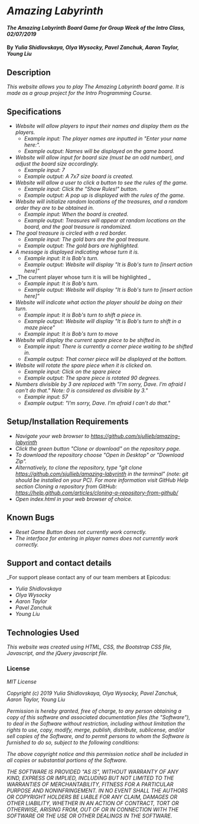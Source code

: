 # _Amazing Labyrinth_

#### _The Amazing Labyrinth Board Game for Group Week of the Intro Class, 02/07/2019_

#### By _**Yulia Shidlovskaya, Olya Wysocky, Pavel Zanchuk, Aaron Taylor, Young Liu**_

## Description

_This website allows you to play The Amazing Labyrinth board game. It is made as a group project
for the Intro Programming Course._

## Specifications

* _Website will allow players to input their names and display them as the players._
  * _Example input: The player names are inputted in "Enter your name here:"._
  * _Example output: Names will be displayed on the game board._
* _Website will allow input for board size (must be an odd number), and adjust the board size accordingly._
  * _Example input: 7_
  * _Example output: A 7x7 size board is created._
* _Website will allow a user to click a button to see the rules of the game._
  * _Example input: Click the "Show Rules!" button._
  * _Example output: A pop up is displayed with the rules of the game._
* _Website will initialize random locations of the treasures, and a random order they are to be obtained in._
  * _Example input: When the board is created._
  * _Example output: Treasures will appear at random locations on the board, and the goal treasure is randomized._
* _The goal treasure is circled with a red border._
  * _Example input: The gold bars are the goal treasure._
  * _Example output: The gold bars are highlighted._
* _A message is displayed indicating whose turn it is._
  * _Example input: It is Bob's turn._
  * _Example output: Website will display "It is Bob's turn to [insert action here]"_
* _The current player whose turn it is will be highlighted _
  * _Example input: It is Bob's turn._
  * _Example output: Website will display "It is Bob's turn to [insert action here]"_
* _Website will indicate what action the player should be doing on their turn._
  * _Example input: It is Bob's turn to shift a piece in._
  * _Example output: Website will display "It is Bob's turn to shift in a maze piece"_
  * _Example input: It is Bob's turn to move_
* _Website will display the current spare piece to be shifted in._
  * _Example input: There is currently a corner piece waiting to be shifted in._
  * _Example output: That corner piece will be displayed at the bottom._
* _Website will rotate the spare piece when it is clicked on._
  * _Example input: Click on the spare piece_
  * _Example output: The spare piece is rotated 90 degrees._
* _Numbers divisible by 3 are replaced with "I'm sorry, Dave. I'm afraid I can't do that." Note: 0 is considered as divisible by 3."_
  * _Example input: 57_
  * _Example output: "I'm sorry, Dave. I'm afraid I can't do that."_

## Setup/Installation Requirements
* _Navigate your web browser to https://github.com/sjullieb/amazing-labyrinth_
* _Click the green button "Clone or download" on the repository page._
* _To download the repository choose "Open in Desktop" or "Download Zip"._
* _Alternatively, to clone the repository, type "git clone https://github.com/sjullieb/amazing-labyrinth in the terminal" (note: git should be installed on your PC).  For more information visit GitHub Help section Cloning a repository from GitHub:
https://help.github.com/articles/cloning-a-repository-from-github/_
* _Open index.html in your web browser of choice._

## Known Bugs

* _Reset Game Button does not currently work correctly._
* _The interface for entering in player names does not currently work correctly._

## Support and contact details

_For support please contact any of our team members at Epicodus:
* _Yulia Shidlovskaya_
* _Olya Wysocky_
* _Aaron Taylor_
* _Pavel Zanchuk_
* _Young Liu_

## Technologies Used

_This website was created using HTML, CSS, the Bootstrap CSS file, Javascript, and the jQuery javascript file._

### License

*MIT License*

*Copyright (c) 2019 Yulia Shidlovskaya, Olya Wysocky, Pavel Zanchuk, Aaron Taylor, Young Liu*

*Permission is hereby granted, free of charge, to any person obtaining a copy of this software and associated documentation files (the "Software"), to deal in the Software without restriction, including without limitation the rights to use, copy, modify, merge, publish, distribute, sublicense, and/or sell copies of the Software, and to permit persons to whom the Software is furnished to do so, subject to the following conditions:*

*The above copyright notice and this permission notice shall be included in all copies or substantial portions of the Software.*

*THE SOFTWARE IS PROVIDED "AS IS", WITHOUT WARRANTY OF ANY KIND, EXPRESS OR IMPLIED, INCLUDING BUT NOT LIMITED TO THE WARRANTIES OF MERCHANTABILITY, FITNESS FOR A PARTICULAR PURPOSE AND NONINFRINGEMENT. IN NO EVENT SHALL THE AUTHORS OR COPYRIGHT HOLDERS BE LIABLE FOR ANY CLAIM, DAMAGES OR OTHER LIABILITY, WHETHER IN AN ACTION OF CONTRACT, TORT OR OTHERWISE, ARISING FROM, OUT OF OR IN CONNECTION WITH THE SOFTWARE OR THE USE OR OTHER DEALINGS IN THE SOFTWARE.*
